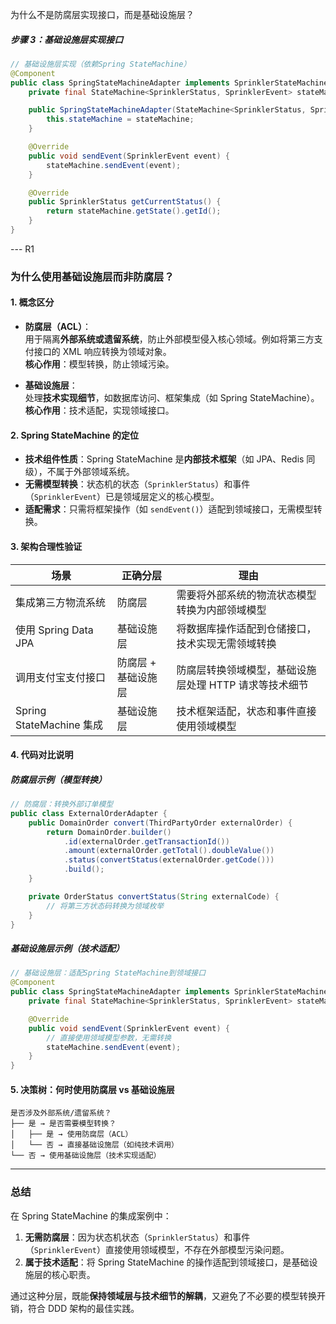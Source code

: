 为什么不是防腐层实现接口，而是基础设施层？

##### **步骤 3：基础设施层实现接口**

```java
// 基础设施层实现（依赖Spring StateMachine）
@Component
public class SpringStateMachineAdapter implements SprinklerStateMachine {
    private final StateMachine<SprinklerStatus, SprinklerEvent> stateMachine;

    public SpringStateMachineAdapter(StateMachine<SprinklerStatus, SprinklerEvent> stateMachine) {
        this.stateMachine = stateMachine;
    }

    @Override
    public void sendEvent(SprinklerEvent event) {
        stateMachine.sendEvent(event);
    }

    @Override
    public SprinklerStatus getCurrentStatus() {
        return stateMachine.getState().getId();
    }
}
```

--- R1

### 为什么使用基础设施层而非防腐层？

#### **1. 概念区分**

- **防腐层（ACL）**：  
  用于隔离**外部系统或遗留系统**，防止外部模型侵入核心领域。例如将第三方支付接口的 XML 响应转换为领域对象。  
  **核心作用**：模型转换，防止领域污染。

- **基础设施层**：  
  处理**技术实现细节**，如数据库访问、框架集成（如 Spring StateMachine）。  
  **核心作用**：技术适配，实现领域接口。

#### **2. Spring StateMachine 的定位**

- **技术组件性质**：Spring StateMachine 是**内部技术框架**（如 JPA、Redis 同级），不属于外部领域系统。
- **无需模型转换**：状态机的状态（`SprinklerStatus`）和事件（`SprinklerEvent`）已是领域层定义的核心模型。
- **适配需求**：只需将框架操作（如 `sendEvent()`）适配到领域接口，无需模型转换。

#### **3. 架构合理性验证**

| **场景**                 | **正确分层**        | **理由**                                               |
| ------------------------ | ------------------- | ------------------------------------------------------ |
| 集成第三方物流系统       | 防腐层              | 需要将外部系统的物流状态模型转换为内部领域模型         |
| 使用 Spring Data JPA     | 基础设施层          | 将数据库操作适配到仓储接口，技术实现无需领域转换       |
| 调用支付宝支付接口       | 防腐层 + 基础设施层 | 防腐层转换领域模型，基础设施层处理 HTTP 请求等技术细节 |
| Spring StateMachine 集成 | 基础设施层          | 技术框架适配，状态和事件直接使用领域模型               |

#### **4. 代码对比说明**

##### **防腐层示例（模型转换）**

```java
// 防腐层：转换外部订单模型
public class ExternalOrderAdapter {
    public DomainOrder convert(ThirdPartyOrder externalOrder) {
        return DomainOrder.builder()
            .id(externalOrder.getTransactionId())
            .amount(externalOrder.getTotal().doubleValue())
            .status(convertStatus(externalOrder.getCode()))
            .build();
    }

    private OrderStatus convertStatus(String externalCode) {
        // 将第三方状态码转换为领域枚举
    }
}
```

##### **基础设施层示例（技术适配）**

```java
// 基础设施层：适配Spring StateMachine到领域接口
@Component
public class SpringStateMachineAdapter implements SprinklerStateMachine {
    private final StateMachine<SprinklerStatus, SprinklerEvent> stateMachine;

    @Override
    public void sendEvent(SprinklerEvent event) {
        // 直接使用领域模型参数，无需转换
        stateMachine.sendEvent(event);
    }
}
```

#### **5. 决策树：何时使用防腐层 vs 基础设施层**

```text
是否涉及外部系统/遗留系统？
├── 是 → 是否需要模型转换？
│   ├── 是 → 使用防腐层（ACL）
│   └── 否 → 直接基础设施层（如纯技术调用）
└── 否 → 使用基础设施层（技术实现适配）
```

---

### **总结**

在 Spring StateMachine 的集成案例中：

1. **无需防腐层**：因为状态机状态（`SprinklerStatus`）和事件（`SprinklerEvent`）直接使用领域模型，不存在外部模型污染问题。
2. **属于技术适配**：将 Spring StateMachine 的操作适配到领域接口，是基础设施层的核心职责。

通过这种分层，既能**保持领域层与技术细节的解耦**，又避免了不必要的模型转换开销，符合 DDD 架构的最佳实践。

